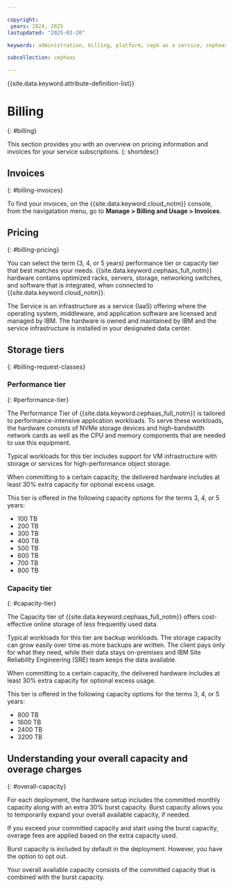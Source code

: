 ```yaml
---

copyright:
 years: 2024, 2025
lastupdated: "2025-03-20"

keywords: administration, billing, platform, ceph as a service, cephaas, invoices, storage tiers, performance tier,  capacity tier

subcollection: cephaas

---
```


{{site.data.keyword.attribute-definition-list}}


# Billing
{: #billing}

This section provides you with an overview on pricing information and invoices for your service subscriptions.
{: shortdesc}



## Invoices
{: #billing-invoices}

To find your invoices, on the {{site.data.keyword.cloud_notm}} console, from the navigatation menu, go to **Manage > Billing and Usage > Invoices**.


## Pricing
{: #billing-pricing}

You can select the term (3, 4, or 5 years) performance tier or capacity tier that best matches your needs. {{site.data.keyword.cephaas_full_notm}} hardware contains optimized racks, servers, storage, networking switches, and software that is integrated, when connected to {{site.data.keyword.cloud_notm}}.

The Service is an infrastructure as a service (IaaS) offering where the operating system, middleware, and application software are licensed and managed by IBM. The hardware is owned and maintained by IBM and the service infrastructure is installed in your designated data center.

## Storage tiers
{: #billing-request-classes}

### Performance tier
{: #performance-tier}

The Performance Tier of {{site.data.keyword.cephaas_full_notm}} is tailored to performance-intensive application workloads. To serve these workloads, the hardware consists of NVMe storage devices and high-bandwidth network cards as well as the CPU and memory components that are needed to use this equipment.

Typical workloads for this tier includes support for VM infrastructure with storage or services for high-performance object storage.

When committing to a certain capacity, the delivered hardware includes at least 30% extra capacity for optional excess usage.

This tier is offered in the following capacity options for the terms 3, 4, or 5 years:

- 100 TB
- 200 TB
- 300 TB
- 400 TB
- 500 TB
- 600 TB
- 700 TB
- 800 TB

### Capacity tier
{: #capacity-tier}

The Capacity tier of {{site.data.keyword.cephaas_full_notm}} offers cost-effective online storage of less frequently used data.

Typical workloads for this tier are backup workloads. The storage capacity can grow easily over time as more backups are written. The client pays only for what they need, while their data stays on-premises and IBM Site Reliability Engineering (SRE) team keeps the data available.

When committing to a certain capacity, the delivered hardware includes at least 30% extra capacity for optional excess usage.

This tier is offered in the following capacity options for the terms 3, 4, or 5 years:

- 800 TB
- 1600 TB
- 2400 TB
- 3200 TB

## Understanding your overall capacity and overage charges
{: #overall-capacity}

For each deployment, the hardware setup includes the committed monthly capacity along with an extra 30% burst capacity. Burst capacity allows you to temporarily expand your overall available capacity, if needed.

If you exceed your committed capacity and start using the burst capacity, overage fees are applied based on the extra capacity used.

Burst capacity is included by default in the deployment. However, you have the option to opt out.

Your overall available capacity consists of the committed capacity that is combined with the burst capacity.
